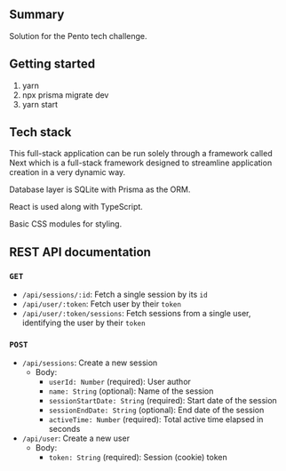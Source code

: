 ## Summary

Solution for the Pento tech challenge.

## Getting started

1. yarn
2. npx prisma migrate dev
3. yarn start

## Tech stack

This full-stack application can be run solely through a framework called Next which is a full-stack framework designed to streamline application creation in a very dynamic way.

Database layer is SQLite with Prisma as the ORM.

React is used along with TypeScript.

Basic CSS modules for styling.

## REST API documentation

### `GET`

- `/api/sessions/:id`: Fetch a single session by its `id`
- `/api/user/:token`: Fetch user by their `token`
- `/api/user/:token/sessions`: Fetch sessions from a single user, identifying the user by their `token`

### `POST`

- `/api/sessions`: Create a new session
  - Body:
    - `userId: Number` (required): User author
    - `name: String` (optional): Name of the session
    - `sessionStartDate: String` (required): Start date of the session
    - `sessionEndDate: String` (optional): End date of the session
    - `activeTime: Number` (required): Total active time elapsed in seconds
- `/api/user`: Create a new user
  - Body:
    - `token: String` (required): Session (cookie) token
